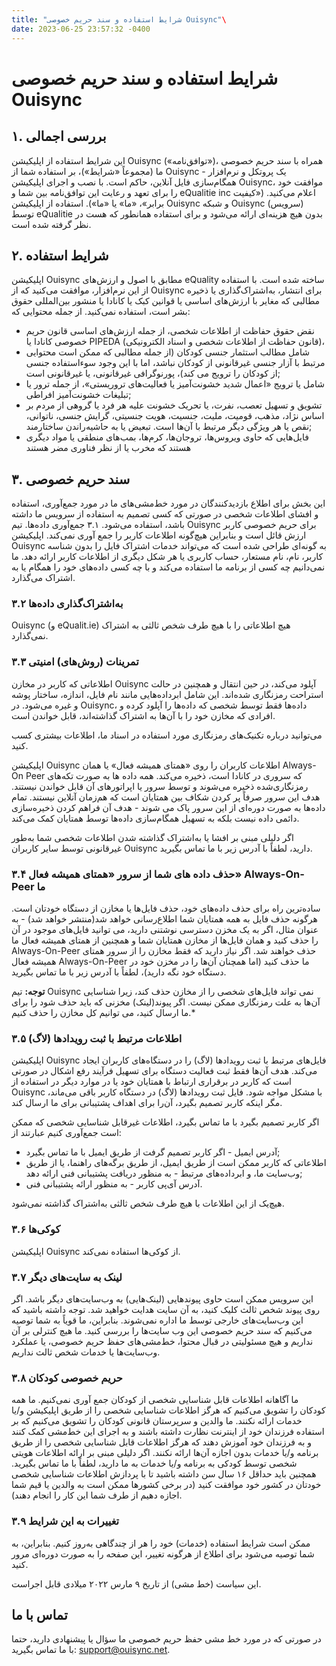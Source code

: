 ```yaml
---
title: "شرایط استفاده و سند حریم خصوصی Ouisync"\
date: 2023-06-25 23:57:32 -0400
---
```



# شرایط استفاده و سند حریم خصوصی Ouisync

## ۱. بررسی اجمالی
این شرایط استفاده از اپلیکیشن Ouisync («توافق‌نامه»)، همراه با سند حریم خصوصی ما
(مجموعاً «شرایط»)، بر استفاده شما از Ouisync - یک پروتکل و نرم‌افزار همگام‌سازی
فایل آنلاین، حاکم است. با نصب و اجرای اپلیکیشن Ouisync، موافقت خود را برای تعهد
و رعایت این توافق‌نامه بین شما و eQualitie inc اعلام می‌کنید. («کیفیت برابر»،
«ما» یا «ما»). استفاده از اپلیکیشن Ouisync و شبکه Ouisync (سرویس) توسط eQualitie
بدون هیچ هزینه‌ای ارائه می‌شود و برای استفاده همانطور که هست در نظر گرفته‌ شده
است.

## ۲. شرایط استفاده
اپلیکیشن Ouisync مطابق با اصول و ارزش‌های eQuality ساخته شده است. با استفاده از
این نرم‌افزار، موافقت می‌کنید که از Ouisync برای انتشار، به‌اشتراک‌گذاری یا
ذخیره مطالبی که مغایر با ارزش‌های اساسی یا قوانین کبک یا کانادا یا منشور
بین‌المللی حقوق بشر است، استفاده نمی‌کنید. از جمله محتوایی که:
* نقض حقوق حفاظت از اطلاعات شخصی، از جمله ارزش‌های اساسی قانون حریم خصوصی کانادا
  یا PIPEDA (قانون حفاظت از اطلاعات شخصی و اسناد الکترونیکی)،
* شامل مطالب استثمار جنسی کودکان (از جمله مطالبی که ممکن است محتوایی مرتبط با
  آزار جنسی غیرقانونی از کودکان نباشد، اما با این وجود سوءاستفاده جنسی از کودکان
  را ترویج می کند)، پورنوگرافی غیرقانونی، یا غیرقانونی است;
* شامل یا ترویج «اعمال شدید خشونت‌آمیز یا فعالیت‌های تروریستی»، از جمله ترور یا
  تبلیغات خشونت‌آمیز افراطی;
* تشویق و تسهیل تعصب، نفرت، یا تحریک خشونت علیه هر فرد یا گروهی از مردم بر اساس
  نژاد، مذهب، قومیت، ملیت، جنسیت، هویت جنسیتی، گرایش جنسی، ناتوانی، نقص یا هر
  ویژگی دیگر مرتبط با آن‌ها است. تبعیض یا به حاشیه‌راندن ساختارمند;
* فایل‌هایی که حاوی ویروس‌ها، تروجان‌ها، کرم‌ها، بمب‌های منطقی یا مواد دیگری
  هستند که مخرب یا از نظر فناوری مضر هستند

## ۳. سند حریم خصوصی

این بخش برای اطلاع بازدیدکنندگان در مورد خط‌مشی‌های ما در مورد جمع‌آوری، استفاده
و افشای اطلاعات شخصی در صورتی که کسی تصمیم به استفاده از سرویس ما داشته باشد،
استفاده می‌شود. ۳.۱ جمع‌آوری داده‌ها. تیم Ouisync برای حریم خصوصی کاربر ارزش
قائل است و بنابراین هیچ‌گونه اطلاعات کاربر را جمع آوری نمی‌کند. اپلیکیشن Ouisync
به گونه‌ای طراحی شده است که می‌تواند خدمات اشتراک فایل را بدون شناسه کاربر، نام،
نام مستعار، حساب کاربری یا هر شکل دیگری از اطلاعات کاربر ارائه دهد. ما نمی‌دانیم
چه کسی از برنامه ما استفاده می‌کند و با چه کسی داده‌های خود را همگام یا به
اشتراک می‌گذارد.

### ۳.۲ به‌اشتراک‌گذاری داده‌ها
Ouisync (و eQualit.ie) هیچ اطلاعاتی را با هیچ طرف شخص ثالثی به اشتراک نمی‌گذارد.

### ۳.۳ تمرینات (روش‌های) امنیتی
اطلاعاتی که کاربر در مخازن Ouisync آپلود می‌کند، در حین انتقال و همچنین در حالت
استراحت رمزنگاری شده‌اند. این شامل ابرداده‌هایی مانند نام فایل، اندازه، ساختار
پوشه و غیره می‌شود. در Ouisync، داده‌ها فقط توسط شخصی که داده‌ها را آپلود کرده و
افرادی که مخازن خود را با آن‌ها به اشتراک گذاشته‌اند، قابل خواندن است.

می‌توانید درباره تکنیک‌های رمزنگاری مورد استفاده در اسناد ما، اطلاعات بیشتری کسب
کنید.

اپلیکیشن Ouisync اطلاعات کاربران را روی «همتای همیشه فعال» یا همان Always-On
Peer که سروری در کانادا است، ذخیره می‌کند. همه داده ها به صورت تکه‌های
رمزنگاری‌شده ذخیره می‌شوند و توسط سرور یا اپراتورهای آن قابل خواندن نیستند. هدف
این سرور صرفاً پر کردن شکاف بین همتایان است که هم‌زمان آنلاین نیستند. تمام
داده‌ها به صورت دوره‌ای از این سرور پاک می شوند - هدف آن فراهم کردن ذخیره‌سازی
دائمی داده نیست بلکه به تسهیل همگام‌سازی داده‌ها توسط همتایان کمک می‌کند.

اگر دلیلی مبنی بر افشا یا به‌اشتراک گذاشته شدن اطلاعات شخصی شما به‌طور غیرقانونی
توسط سایر کاربران Ouisync دارید، لطفاً با آدرس زیر با ما تماس بگیرید.

### ۳.۴ حذف داده های شما از سرور «همتای همیشه فعال» Always-On-Peer ما
ساده‌ترین راه برای حذف داده‌های خود، حذف فایل‌ها یا مخازن از دستگاه خودتان است.
هرگونه حذف فایل به همه همتایان شما اطلاع‌رسانی خواهد شد(منتشر خواهد شد) - به
عنوان مثال، اگر به یک مخزن دسترسی نوشتنی دارید، می توانید فایل‌های موجود در آن
را حذف کنید و همان فایل‌ها از مخازن همتایان شما و همچنین از همتای همیشه فعال ما
Always-On-Peer حذف خواهند شد. اگر نیاز دارید که فقط مخازن را از سرور همتای همیشه
فعال Always-On-Peer ما حذف کنید (اما همچنان آن‌ها را در مخزن خود در دستگاه خود
نگه دارید)، لطفاً با آدرس زیر با ما تماس بگیرید.

**توجه:** تیم Ouisync نمی تواند فایل‌های شخصی را از مخازن حذف کند، زیرا شناسایی
آن‌ها به علت رمزنگاری ممکن نیست. اگر پیوند(لینک) مخزنی که باید حذف شود را برای
ما ارسال کنید، می توانیم کل مخازن را حذف کنیم.*

### ۳.۵ اطلاعات مرتبط با ثبت رویدادها (لاگ)
اپلیکیشن Ouisync فایل‌های مرتبط با ثبت رویدادها (لاگ) را در دستگاه‌های کاربران
ایجاد می‌کند. هدف آن‌ها فقط ثبت فعالیت دستگاه برای تسهیل فرآیند رفع اشکال در
صورتی است که کاربر در برقراری ارتباط با همتایان خود یا در موارد دیگر در استفاده
از Ouisync با مشکل مواجه شود. فایل ثبت رویدادها (لاگ) در دستگاه کاربر باقی
می‌ماند، مگر اینکه کاربر تصمیم بگیرد، آن‌را برای اهداف پشتیبانی برای ما ارسال
کند.

اگر کاربر تصمیم بگیرد با ما تماس بگیرد، اطلاعات غیرقابل شناسایی شخصی که ممکن است
جمع‌آوری کنیم عبارتند از:
* آدرس ایمیل - اگر کاربر تصمیم گرفت از طریق ایمیل با ما تماس بگیرد;
* اطلاعاتی که کاربر ممکن است از طریق ایمیل، از طریق برگه‌های راهنما، یا از طریق
  وب‌سایت ما، و ابرداده‌های مرتبط - به منظور دریافت پشتیبانی فنی ارائه دهد;
* آدرس آی‌پی کاربر - به منظور ارائه پشتیبانی فنی.

هیچ‌یک از این اطلاعات با هیچ طرف شخص ثالثی به‌اشتراک گذاشته نمی‌شود.

### ۳.۶ کوکی‌ها
اپلیکیشن Ouisync از کوکی‌ها استفاده نمی‌کند.

### ۳.۷ لینک به سایت‌های دیگر
این سرویس ممکن است حاوی پیوندهایی (لینک‌هایی) به وب‌سایت‌های دیگر باشد. اگر روی
پیوند شخص ثالث کلیک کنید، به آن سایت هدایت خواهید شد. توجه داشته باشید که این
وب‌سایت‌های خارجی توسط ما اداره نمی‌شوند. بنابراین، ما قویاً به شما توصیه
می‌کنیم که سند حریم خصوصی این وب سایت‌ها را بررسی کنید. ما هیچ کنترلی بر آن
نداریم و هیچ مسئولیتی در قبال محتوا، خط‌مشی‌های حفظ حریم خصوصی، یا عملکرد
وب‌سایت‌ها یا خدمات شخص ثالث نداریم.

### ۳.۸ حریم خصوصی کودکان
ما آگاهانه اطلاعات قابل شناسایی شخصی از کودکان جمع آوری نمی‌کنیم. ما همه کودکان
را تشویق می‌کنیم که هرگز اطلاعات شناسایی شخصی را از طریق اپلیکیشن و/یا خدمات
ارائه نکنند. ما والدین و سرپرستان قانونی کودکان را تشویق می‌کنیم که بر استفاده
فرزندان خود از اینترنت نظارت داشته باشند و به اجرای این خط‌مشی کمک کنند و به
فرزندان خود آموزش دهند که هرگز اطلاعات قابل شناسایی شخصی را از طریق برنامه و/یا
خدمات بدون اجازه آن‌ها ارائه نکنند. اگر دلیلی مبنی بر ارائه اطلاعات هویتی شخصی
توسط کودکی به برنامه و/یا خدمات به ما دارید، لطفاً با ما تماس بگیرید. همچنین
باید حداقل ۱۶ سال سن داشته باشید تا با پردازش اطلاعات شناسایی شخصی خودتان در
کشور خود موافقت کنید (در برخی کشورها ممکن است به والدین یا قیم شما اجازه دهیم از
طرف شما این کار را انجام دهند).

### ۳.۹ تغییرات به این شرایط
ممکن است شرایط استفاده (خدمات) خود را هر از چندگاهی به‌روز کنیم. بنابراین، به
شما توصیه می‌شود برای اطلاع از هر‌گونه تغییر، این صفحه را به صورت دوره‌ای مرور
کنید.

این سیاست (خط مشی) از تاریخ ۹ مارس ۲۰۲۲ میلادی قابل اجراست.

## تماس با ما
در صورتی که در مورد خط مشی حفظ حریم خصوصی ما سؤال یا پیشنهادی دارید، حتما با ما
تماس بگیرید: support@ouisync.net.
